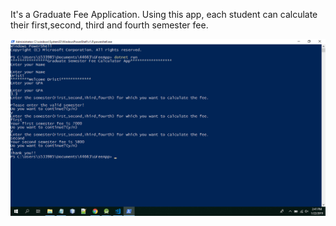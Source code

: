 It's a Graduate Fee Application.
Using this app, each student can calculate their first,second, third and fourth semester fee.

![Screenshot](https://github.com/dristimarasini/GFeeApp/blob/master/Screenshot.png)